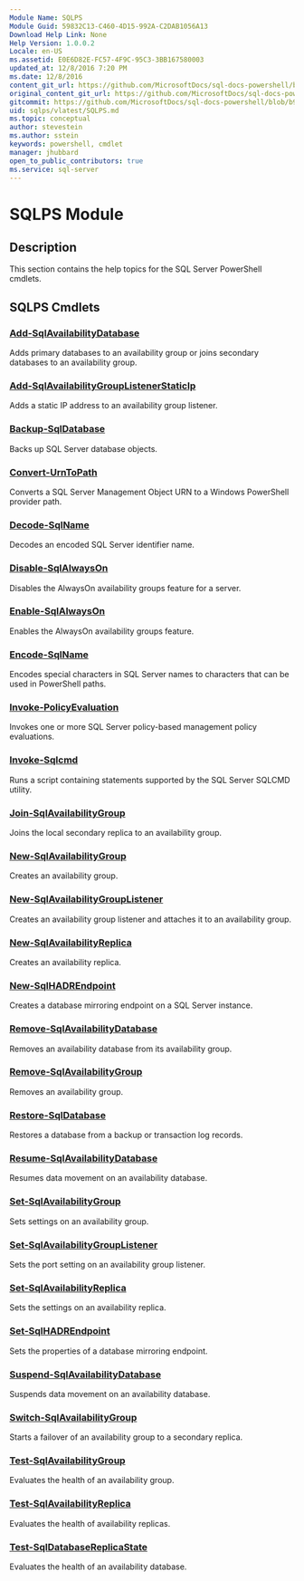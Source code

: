 ```yaml
---
Module Name: SQLPS
Module Guid: 59832C13-C460-4D15-992A-C2DAB1056A13
Download Help Link: None
Help Version: 1.0.0.2
Locale: en-US
ms.assetid: E0E6D82E-FC57-4F9C-95C3-3BB167580003
updated_at: 12/8/2016 7:20 PM
ms.date: 12/8/2016
content_git_url: https://github.com/MicrosoftDocs/sql-docs-powershell/blob/master/sqlserver-cmdlets/sqlps/vlatest/SQLPS.md
original_content_git_url: https://github.com/MicrosoftDocs/sql-docs-powershell/blob/master/sqlserver-cmdlets/sqlps/vlatest/SQLPS.md
gitcommit: https://github.com/MicrosoftDocs/sql-docs-powershell/blob/b925b18b49186ab91cfeb5201e061d569d0eeae2/sqlserver-cmdlets/sqlps/vlatest/SQLPS.md
uid: sqlps/vlatest/SQLPS.md
ms.topic: conceptual
author: stevestein
ms.author: sstein
keywords: powershell, cmdlet
manager: jhubbard
open_to_public_contributors: true
ms.service: sql-server
---
```


# SQLPS Module
## Description
This section contains the help topics for the SQL Server PowerShell cmdlets.

## SQLPS Cmdlets
### [Add-SqlAvailabilityDatabase](./Add-SqlAvailabilityDatabase.md)
Adds primary databases to an availability group or joins secondary databases to an availability group.

### [Add-SqlAvailabilityGroupListenerStaticIp](./Add-SqlAvailabilityGroupListenerStaticIp.md)
Adds a static IP address to an availability group listener.

### [Backup-SqlDatabase](./Backup-SqlDatabase.md)
Backs up SQL Server database objects.

### [Convert-UrnToPath](./Convert-UrnToPath.md)
Converts a SQL Server Management Object URN to a Windows PowerShell provider path.

### [Decode-SqlName](./Decode-SqlName.md)
Decodes an encoded SQL Server identifier name.

### [Disable-SqlAlwaysOn](./Disable-SqlAlwaysOn.md)
Disables the AlwaysOn availability groups feature for a server.

### [Enable-SqlAlwaysOn](./Enable-SqlAlwaysOn.md)
Enables the AlwaysOn availability groups feature.

### [Encode-SqlName](./Encode-SqlName.md)
Encodes special characters in SQL Server names to characters that can be used in PowerShell paths.

### [Invoke-PolicyEvaluation](./Invoke-PolicyEvaluation.md)
Invokes one or more SQL Server policy-based management policy evaluations.

### [Invoke-Sqlcmd](./Invoke-Sqlcmd.md)
Runs a script containing statements supported by the SQL Server SQLCMD utility.

### [Join-SqlAvailabilityGroup](./Join-SqlAvailabilityGroup.md)
Joins the local secondary replica to an availability group.

### [New-SqlAvailabilityGroup](./New-SqlAvailabilityGroup.md)
Creates an availability group.

### [New-SqlAvailabilityGroupListener](./New-SqlAvailabilityGroupListener.md)
Creates an availability group listener and attaches it to an availability group.

### [New-SqlAvailabilityReplica](./New-SqlAvailabilityReplica.md)
Creates an availability replica.

### [New-SqlHADREndpoint](./New-SqlHADREndpoint.md)
Creates a database mirroring endpoint on a SQL Server instance.

### [Remove-SqlAvailabilityDatabase](./Remove-SqlAvailabilityDatabase.md)
Removes an availability database from its availability group.

### [Remove-SqlAvailabilityGroup](./Remove-SqlAvailabilityGroup.md)
Removes an availability group.

### [Restore-SqlDatabase](./Restore-SqlDatabase.md)
Restores a database from a backup or transaction log records.

### [Resume-SqlAvailabilityDatabase](./Resume-SqlAvailabilityDatabase.md)
Resumes data movement on an availability database.

### [Set-SqlAvailabilityGroup](./Set-SqlAvailabilityGroup.md)
Sets settings on an availability group.

### [Set-SqlAvailabilityGroupListener](./Set-SqlAvailabilityGroupListener.md)
Sets the port setting on an availability group listener.

### [Set-SqlAvailabilityReplica](./Set-SqlAvailabilityReplica.md)
Sets the settings on an availability replica.

### [Set-SqlHADREndpoint](./Set-SqlHADREndpoint.md)
Sets the properties of a database mirroring endpoint.

### [Suspend-SqlAvailabilityDatabase](./Suspend-SqlAvailabilityDatabase.md)
Suspends data movement on an availability database.

### [Switch-SqlAvailabilityGroup](./Switch-SqlAvailabilityGroup.md)
Starts a failover of an availability group to a secondary replica.

### [Test-SqlAvailabilityGroup](./Test-SqlAvailabilityGroup.md)
Evaluates the health of an availability group.

### [Test-SqlAvailabilityReplica](./Test-SqlAvailabilityReplica.md)
Evaluates the health of availability replicas.

### [Test-SqlDatabaseReplicaState](./Test-SqlDatabaseReplicaState.md)
Evaluates the health of an availability database.



